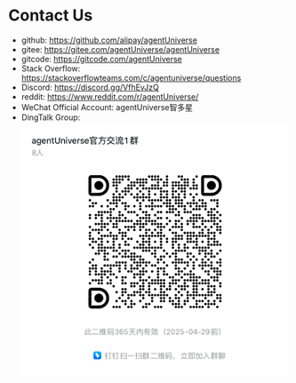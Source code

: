 # Contact Us
* github: https://github.com/alipay/agentUniverse
* gitee: https://gitee.com/agentUniverse/agentUniverse
* gitcode: https://gitcode.com/agentUniverse
* Stack Overflow: https://stackoverflowteams.com/c/agentuniverse/questions
* Discord: https://discord.gg/VfhEvJzQ
* reddit: https://www.reddit.com/r/agentUniverse/
* WeChat Official Account: agentUniverse智多星
* DingTalk Group:
![](../_picture/dingtalk_util20250429.png)